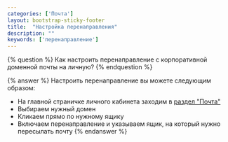 ```yaml
---
categories: ['Почта']
layout: bootstrap-sticky-footer
title:  "Настройка перенаправления"
description: ""
keywords: ['перенаправление']
---
```

{% question %}
Как настроить перенаправление с корпоративной доменной почты на личную?
{% endquestion %}

{% answer %}
Настроить перенаправление вы можете следующим образом:

- На главной страничке личного кабинета заходим в [раздел "Почта"](https://cp.beget.com/mail)
- Выбираем нужный домен
- Кликаем прямо по нужному ящику
- Включаем перенаправление и указываем ящик, на который нужно пересылать почту
{% endanswer %}
